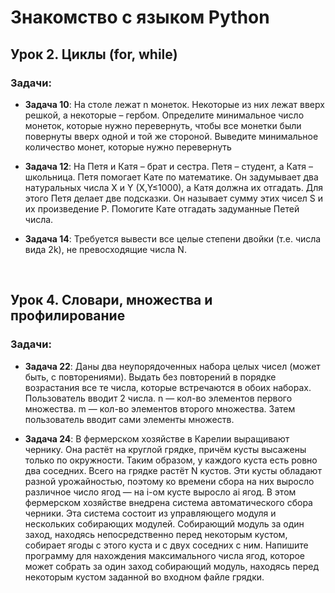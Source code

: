 # Знакомство с языком Python

## Урок 2. Циклы (for, while)

### Задачи:
* **Задача 10**: На столе лежат n монеток. Некоторые из них лежат вверх решкой, а некоторые – гербом. Определите минимальное число монеток, которые нужно перевернуть, чтобы все монетки были повернуты вверх одной и той же стороной. Выведите минимальное количество монет, которые нужно перевернуть

* **Задача 12**: На Петя и Катя – брат и сестра. Петя – студент, а Катя – школьница. Петя помогает Кате по математике. Он задумывает два натуральных числа X и Y (X,Y≤1000), а Катя должна их отгадать. Для этого Петя делает две подсказки. Он называет сумму этих чисел S и их произведение P. Помогите Кате отгадать задуманные Петей числа.

* **Задача 14**: Требуется вывести все целые степени двойки (т.е. числа вида 2k), не превосходящие числа N.

<br>

## Урок 4. Словари, множества и профилирование

### Задачи:
* **Задача 22**: Даны два неупорядоченных набора целых чисел (может быть, с повторениями). Выдать без повторений в порядке возрастания все те числа, которые встречаются в обоих наборах.
Пользователь вводит 2 числа. n — кол-во элементов первого множества. m — кол-во элементов второго множества. Затем пользователь вводит сами элементы множеств.

* **Задача 24**: В фермерском хозяйстве в Карелии выращивают чернику. Она растёт на круглой грядке, причём кусты высажены только по окружности. Таким образом, у каждого куста есть ровно два соседних. Всего на грядке растёт N кустов.
Эти кусты обладают разной урожайностью, поэтому ко времени сбора на них выросло различное число ягод — на i-ом кусте выросло ai ягод.
В этом фермерском хозяйстве внедрена система автоматического сбора черники. Эта система состоит из управляющего модуля и нескольких собирающих модулей. Собирающий модуль за один заход, находясь непосредственно перед некоторым кустом, собирает ягоды с этого куста и с двух соседних с ним.
Напишите программу для нахождения максимального числа ягод, которое может собрать за один заход собирающий модуль, находясь перед некоторым кустом заданной во входном файле грядки.